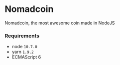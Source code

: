 # Nomadcoin

Nomadcoin, the most awesome coin made in NodeJS

### Requirements
- node `10.7.0`
- yarn `1.9.2`
- ECMAScript 6
